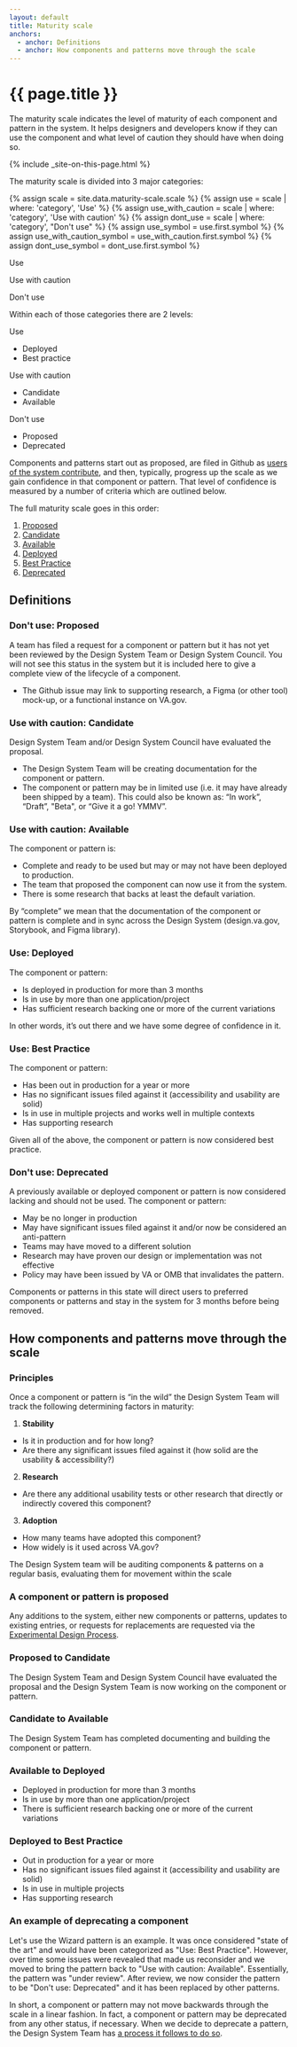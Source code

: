 ```yaml
---
layout: default
title: Maturity scale
anchors:
  - anchor: Definitions
  - anchor: How components and patterns move through the scale
---
```


# {{ page.title }}

<div class="va-introtext">
  The maturity scale indicates the level of maturity of each component and pattern in the system. It helps designers and developers know if they can use the component and what level of caution they should have when doing so.
</div>

{% include _site-on-this-page.html %}

The maturity scale is divided into 3 major categories:

  
{% assign scale = site.data.maturity-scale.scale %}
{% assign use = scale | where: 'category', 'Use' %}
{% assign use_with_caution = scale | where: 'category', 'Use with caution' %}
{% assign dont_use = scale | where: 'category', "Don't use" %}
{% assign use_symbol = use.first.symbol %}
{% assign use_with_caution_symbol = use_with_caution.first.symbol %}
{% assign dont_use_symbol = dont_use.first.symbol %}

<!-- <i class="fas {{use_symbol}} site-sidenav-status site-sidenav-status--large site-sidenav-status--use"></i>  -->
<va-icon icon="check_circle" size="3" class="site-sidenav-status"></va-icon>
<span class="usa-label site-component-status site-component-status--use">Use</span>

<!-- <i class="fas {{use_with_caution_symbol}} site-sidenav-status site-sidenav-status--large site-sidenav-status--use-with-caution"></i>  -->
<va-icon icon="warning" size="3" class="site-sidenav-status"></va-icon>
<span class="usa-label site-component-status site-component-status--use-with-caution">Use with caution</span>

<!-- <i class="fas {{dont_use_symbol}} site-sidenav-status site-sidenav-status--large site-sidenav-status--dont-use"></i>  -->
<va-icon icon="error" size="3" class="site-sidenav-status"></va-icon>
<span class="usa-label site-component-status site-component-status--dont-use">Don't use</span>

Within each of those categories there are 2 levels:

<i class="fas {{use_symbol}} site-sidenav-status site-sidenav-status--large site-sidenav-status--use"></i> <span class="usa-label site-component-status site-component-status--use">Use</span>
  * Deployed
  * Best practice

<i class="fas {{use_with_caution_symbol}} site-sidenav-status site-sidenav-status--large site-sidenav-status--use-with-caution"></i> <span class="usa-label site-component-status site-component-status--use-with-caution">Use with caution</span>
  * Candidate
  * Available

<i class="fas {{dont_use_symbol}} site-sidenav-status site-sidenav-status--large site-sidenav-status--dont-use"></i> <span class="usa-label site-component-status site-component-status--dont-use">Don't use</span>
  * Proposed
  * Deprecated

Components and patterns start out as proposed, are filed in Github as [users of the system contribute](contributing-to-the-design-system), and then, typically, progress up the scale as we gain confidence in that component or pattern. That level of confidence is measured by a number of criteria which are outlined below.

The full maturity scale goes in this order:

1. [Proposed](#dont-use-proposed)
2. [Candidate](#use-with-caution-candidate)
3. [Available](#use-with-caution-available)
4. [Deployed](#use-deployed)
5. [Best Practice](#use-best-practice)
6. [Deprecated](#dont-use-deprecated)

## Definitions

<h3 id="dont-use-proposed" class="site-component-status-heading">
  <i class="fas {{dont_use_symbol}} site-sidenav-status site-sidenav-status--large site-sidenav-status--dont-use"></i> 
  <span class="usa-label site-component-status site-component-status--dont-use-proposed">
    Don't use: Proposed
  </span>
</h3>

A team has filed a request for a component or pattern but it has not yet been reviewed by the Design System Team or Design System Council. You will not see this status in the system but it is included here to give a complete view of the lifecycle of a component.

* The Github issue may link to supporting research, a Figma (or other tool) mock-up, or a functional instance on VA.gov. 

<h3 id="use-with-caution-candidate" class="site-component-status-heading">
  <i class="fas {{use_with_caution_symbol}} site-sidenav-status site-sidenav-status--large site-sidenav-status--use-with-caution-candidate"></i> 
  <span class="usa-label site-component-status site-component-status--use-with-caution-candidate">
    Use with caution: Candidate
  </span>
</h3>

Design System Team and/or Design System Council have evaluated the proposal. 

* The Design System Team will be creating documentation for the component or pattern. 
* The component or pattern may be in limited use (i.e. it may have already been shipped by a team). This could also be known as: “In work”, “Draft”, "Beta", or “Give it a go! YMMV”.

<h3 id="use-with-caution-available" class="site-component-status-heading">
  <i class="fas {{use_with_caution_symbol}} site-sidenav-status site-sidenav-status--large site-sidenav-status--use-with-caution-available"></i> 
  <span class="usa-label site-component-status site-component-status--use-with-caution-available">
    Use with caution: Available
  </span>
</h3>

The component or pattern is:

* Complete and ready to be used but may or may not have been deployed to production.
* The team that proposed the component can now use it from the system.
* There is some research that backs at least the default variation.

By “complete” we mean that the documentation of the component or pattern is complete and in sync across the Design System (design.va.gov, Storybook, and Figma library). 

<h3 id="use-deployed" class="site-component-status-heading">
  <i class="fas {{use_symbol}} site-sidenav-status site-sidenav-status--large site-sidenav-status--use-deployed"></i> 
  <span class="usa-label site-component-status site-component-status--use-deployed">
    Use: Deployed
  </span>
</h3>

The component or pattern:

* Is deployed in production for more than 3 months
* Is in use by more than one application/project
* Has sufficient research backing one or more of the current variations

In other words, it’s out there and we have some degree of confidence in it.

<h3 id="use-best-practice" class="site-component-status-heading">
  <i class="fas {{use_symbol}} site-sidenav-status site-sidenav-status--large site-sidenav-status--use-best-practice"></i> 
  <span class="usa-label site-component-status site-component-status--use-best-practice">
    Use: Best Practice
  </span>
</h3>

The component or pattern:

* Has been out in production for a year or more
* Has no significant issues filed against it (accessibility and usability are solid)
* Is in use in multiple projects and works well in multiple contexts
* Has supporting research

Given all of the above, the component or pattern is now considered best practice.

<h3 id="dont-use-deprecated" class="site-component-status-heading">
  <i class="fas {{dont_use_symbol}} site-sidenav-status site-sidenav-status--large site-sidenav-status--dont-use"></i> 
  <span class="usa-label site-component-status site-component-status--dont-use-deprecated">
    Don't use: Deprecated
  </span>
</h3>

A previously available or deployed component or pattern is now considered lacking and should not be used. The component or pattern: 

* May be no longer in production
* May have significant issues filed against it and/or now be considered an anti-pattern
* Teams may have moved to a different solution
* Research may have proven our design or implementation was not effective
* Policy may have been issued by VA or OMB that invalidates the pattern.

Components or patterns in this state will direct users to preferred components or patterns and stay in the system for 3 months before being removed.

## How components and patterns move through the scale

### Principles

Once a component or pattern is “in the wild” the Design System Team will track the following determining factors in maturity: 

1. **Stability**
  * Is it in production and for how long?
  * Are there any significant issues filed against it (how solid are the usability & accessibility?)
2. **Research**
  * Are there any additional usability tests or other research that directly or indirectly covered this component?
3. **Adoption**
  * How many teams have adopted this component?
  * How widely is it used across VA.gov?

The Design System team will be auditing components & patterns on a regular basis, evaluating them for movement within the scale

### A component or pattern is proposed

Any additions to the system, either new components or patterns, updates to existing entries, or requests for replacements are requested via the [Experimental Design Process](contributing-to-the-design-system).

### Proposed to Candidate 

The Design System Team and Design System Council have evaluated the proposal and the Design System Team is now working on the component or pattern.

### Candidate to Available

The Design System Team has completed documenting and building the component or pattern.

### Available to Deployed

* Deployed in production for more than 3 months
* Is in use by more than one application/project
* There is sufficient research backing one or more of the current variations

### Deployed to Best Practice

* Out in production for a year or more
* Has no significant issues filed against it (accessibility and usability are solid)
* Is in use in multiple projects
* Has supporting research

### An example of deprecating a component

Let's use the Wizard pattern is an example. It was once considered "state of the art" and would have been categorized as "Use: Best Practice". However, over time some issues were revealed that made us reconsider and we moved to bring the pattern back to "Use with caution: Available". Essentially, the pattern was "under review". After review, we now consider the pattern to be "Don't use: Deprecated" and it has been replaced by other patterns.

In short, a component or pattern may not move backwards through the scale in a linear fashion. In fact, a component or pattern may be deprecated from any other status, if necessary. When we decide to deprecate a pattern, the Design System Team has [a process it follows to do so](contributing-to-the-design-system#deprecating-a-component).